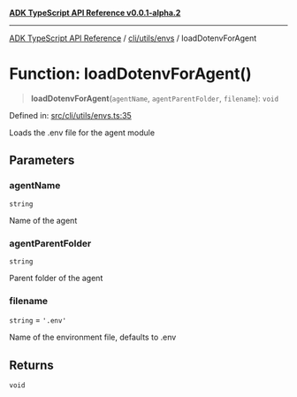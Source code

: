 [**ADK TypeScript API Reference v0.0.1-alpha.2**](../../../../README.md)

***

[ADK TypeScript API Reference](../../../../modules.md) / [cli/utils/envs](../README.md) / loadDotenvForAgent

# Function: loadDotenvForAgent()

> **loadDotenvForAgent**(`agentName`, `agentParentFolder`, `filename`): `void`

Defined in: [src/cli/utils/envs.ts:35](https://github.com/njraladdin/adk-typescript/blob/main/src/cli/utils/envs.ts#L35)

Loads the .env file for the agent module

## Parameters

### agentName

`string`

Name of the agent

### agentParentFolder

`string`

Parent folder of the agent

### filename

`string` = `'.env'`

Name of the environment file, defaults to .env

## Returns

`void`
